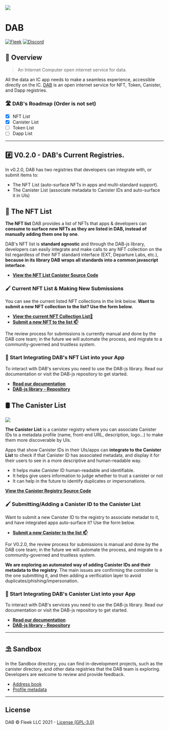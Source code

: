 ![](https://storageapi.fleek.co/nicopoggi-team-bucket/dab-gh%20(1).png)

# DAB

[![Fleek](https://img.shields.io/badge/Made%20by-Fleek-blue)](https://fleek.co/)
[![Discord](https://img.shields.io/badge/Discord-Channel-blue)](https://discord.gg/yVEcEzmrgm)

## 👀 Overview

> An Internet Computer open internet service for data.

All the data an IC app needs to make a seamless experience, accessible directly on the IC. [DAB](https://dab.ooo/) is an open internet service for NFT, Token, Canister, and Dapp registries.

### 🛣️ DAB's Roadmap (Order is not set)

* [x] NFT List
* [x] Canister List
* [ ] Token List
* [ ] Dapp List

---

## #️⃣ V0.2.0 - DAB's Current Registries.

In v0.2.0, DAB has two registries that developers can integrate with, or submit items to:

- The NFT List (auto-surface NFTs in apps and multi-standard support).
- The Canister List (associate metadata to Canister IDs and auto-surface it in UIs)

## 🎨 The NFT List

**The NFT list** DAB provides a list of NFTs that apps & developers can **consume to surface new NFTs as they are listed in DAB, instead of manually adding them one by one**.

DAB's NFT list is **standard agnostic** and through the DAB-js library, developers can easily integrate and make calls to any NFT collection on the list regardless of their NFT standard interface (EXT, Departure Labs, etc.), **because in its library DAB wraps all standards into a common javascript interface**.

* [**View the NFT List Canister Source Code**](registries/nft/)

### 🖌️ Current NFT List & Making New Submissions

You can see the current listed NFT collections in the link below. **Want to submit a new NFT collection to the list? Use the form below.**

* [**View the current NFT Collection List📜**](registries/nft/list.json)
* [**Submit a new NFT to the list 📫**](https://dab-ooo.typeform.com/nft-list)

The review process for submissions is currently manual and done by the DAB core team; in the future we will automate the process, and migrate to a community-governed and trustless system.

### 🧰 Start Integrating DAB's NFT List into your App

To interact with DAB's services you need to use the DAB-js library. Read our documentation or visit the DAB-js repository to get started.

* [**Read our documentation**](https://docs.dab.ooo)
* [**DAB-js library - Repository**](https://github.com/psychedelic/dab-js)


## 🛢️ The Canister List

![](https://storageapi.fleek.co/fleek-team-bucket/canregistry.png)

**The Canister List** is a canister registry where you can associate Canister IDs to a metadata profile (name, front-end URL, description, logo...) to make them more discoverable by UIs. 

Apps that show Canister IDs in their UIs/apps can **integrate to the Canister List** to check if that Canister ID has associated metadata, and display it for their users to see in a more descriptive and human-readable way.

- It helps make Canister ID human-readable and identifiable.
- It helps give users information to judge whether to trust a canister or not
- It can help in the future to identify duplicates or impersonations.

[**View the Canister Registry Source Code**](registries/canister_registry/)

### 🖌️ Submitting/Adding a Canister ID to the Canister List

Want to submit a new Canister ID to the registry to associate metadat to it, and have integrated apps auto-surface it? Use the form below.

* [**Submit a new Canister to the list 📫**](https://dab-ooo.typeform.com/canister-list)

For V0.2.0, the review process for submissions is manual and done by the DAB core team; in the future we will automate the process, and migrate to a community-governed and trustless system.

**We are exploring an automated way of adding Canister IDs and their metadata to the registry**. The main issues are confirming the controller is the one submitting it, and then adding a verification layer to avoid duplicates/phishing/impersonation.

### 🧰 Start Integrating DAB's Canister List into your App

To interact with DAB's services you need to use the DAB-js library. Read our documentation or visit the DAB-js repository to get started.

* [**Read our documentation**](https://docs.dab.ooo)
* [**DAB-js library - Repository**](https://github.com/psychedelic/dab-js)
---

## ⛱️ Sandbox

In the Sandbox directory, you can find in-development projects, such as the canister directory, and other data registries that the DAB team is exploring. Developers are welcome to review and provide feedback.

* [Address book](sandbox/address/README.md)
* [Profile metadata](sandbox/profile/README.md)

---

## License

DAB © Fleek LLC 2021 - [License (GPL-3.0)](https://github.com/Psychedelic/dab/blob/main/LICENSE)
